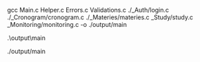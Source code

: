 gcc Main.c Helper.c Errors.c Validations.c ./_Auth/login.c ./_Cronogram/cronogram.c ./_Materies/materies.c _Study/study.c _Monitoring/monitoring.c -o ./output/main

.\output\main

./output/main
